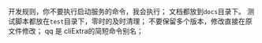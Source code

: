 开发规则，你不要执行启动服务的命令，我会执行；
文档都放到`docs`目录下。
测试脚本都放在`test`目录下，零时的及时清理；
不要保留多个版本，修改直接在原文件修改；
qq 是 cliExtra的简短命令别名；
